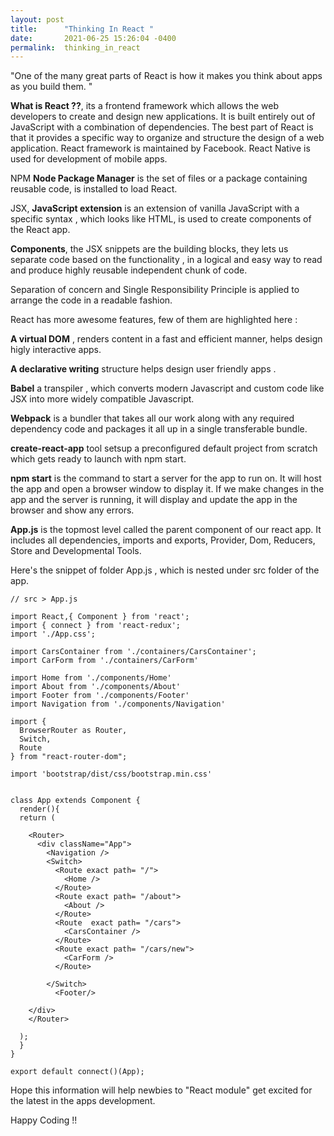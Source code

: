 ```yaml
---
layout: post
title:      "Thinking In React "
date:       2021-06-25 15:26:04 -0400
permalink:  thinking_in_react
---
```



"One of the many great parts of React is how it makes you think about apps as you build them. " 

**What is React ??**, its a  frontend framework which allows the web developers to create and design new applications. It is built entirely out of JavaScript with a combination of dependencies. The best part of React is that it provides a specific way to organize and structure the design of a web application. React framework is maintained by Facebook. React Native is used for development of mobile apps. 

 NPM **Node Package Manager** is the set of files or a package containing reusable code, is installed to load React.
 
 JSX, **JavaScript extension** is an extension of vanilla JavaScript with a specific syntax , which looks like HTML, is used to create components of the React app. 
 
 **Components**, the JSX snippets  are the building blocks, they lets us separate code based on the functionality , in a logical and easy way to read and produce highly reusable independent chunk of code. 
 
 Separation of concern and Single Responsibility Principle is applied to arrange the code in a readable fashion.
 
 React has more awesome features, few of them  are highlighted here :
 
**A virtual DOM** ,  renders content in a fast and efficient manner, helps design higly interactive apps.

**A declarative writing** structure helps design user friendly apps .

**Babel** a transpiler , which converts modern Javascript and custom code like JSX into more widely compatible Javascript.

**Webpack** is a bundler that takes all our work along with any required dependency code and packages it all up in a single transferable bundle.

**create-react-app** tool setsup a preconfigured default project from scratch which gets ready to launch with npm start.

**npm start** is the command to start a server for the app to run on. It will host the app and open a browser window to display it. If we make changes in the app and the server is running, it will display and update the app in the browser and show any errors.

**App.js** is the topmost level called the parent component of our react app. It includes all dependencies, imports and exports, Provider, Dom, Reducers, Store and Developmental Tools.

Here's the snippet of  folder App.js  , which is nested under src folder of the app.


```
// src > App.js

import React,{ Component } from 'react';
import { connect } from 'react-redux';
import './App.css';

import CarsContainer from './containers/CarsContainer';
import CarForm from './containers/CarForm'

import Home from './components/Home'
import About from './components/About'
import Footer from './components/Footer'
import Navigation from './components/Navigation'

import {
  BrowserRouter as Router,
  Switch,
  Route
} from "react-router-dom";

import 'bootstrap/dist/css/bootstrap.min.css'


class App extends Component {
  render(){
  return (
  
    <Router>
      <div className="App">
        <Navigation /> 
        <Switch>
          <Route exact path= "/">
            <Home />
          </Route>  
          <Route exact path= "/about">
            <About />
          </Route>  
          <Route  exact path= "/cars">
            <CarsContainer />
          </Route> 
          <Route exact path= "/cars/new">
            <CarForm />
          </Route> 

        </Switch>
          <Footer/>
      
    </div>
    </Router>
       
  );
  }
}

export default connect()(App);

```



Hope this information will help newbies to "React module" get excited for the latest in the apps development.

Happy Coding !!






